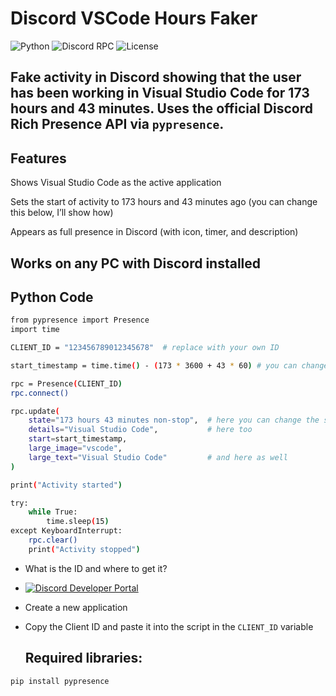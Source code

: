 # Discord VSCode Hours Faker

![Python](https://img.shields.io/badge/Made%20with-Python-blue.svg)
![Discord RPC](https://img.shields.io/badge/Discord-Rich%20Presence-5865F2?logo=discord)
![License](https://img.shields.io/badge/License-MIT-lightgrey)

Fake activity in Discord showing that the user has been working in Visual Studio Code for 173 hours and 43 minutes. Uses the official Discord Rich Presence API via   ```pypresence```.
---

## Features
Shows Visual Studio Code as the active application

Sets the start of activity to 173 hours and 43 minutes ago (you can change this below, I’ll show how)

Appears as full presence in Discord (with icon, timer, and description)

Works on any PC with Discord installed
---

## Python Code 

```bash
from pypresence import Presence
import time

CLIENT_ID = "123456789012345678"  # replace with your own ID

start_timestamp = time.time() - (173 * 3600 + 43 * 60) # you can change these numbers, they control how much time is shown

rpc = Presence(CLIENT_ID)
rpc.connect()

rpc.update(
    state="173 hours 43 minutes non-stop",  # here you can change the status to anything
    details="Visual Studio Code",           # here too
    start=start_timestamp,            
    large_image="vscode",
    large_text="Visual Studio Code"         # and here as well
)

print("Activity started")

try:
    while True:
        time.sleep(15)
except KeyboardInterrupt:
    rpc.clear()
    print("Activity stopped")

```
- What is the ID and where to get it?
- [![Discord Developer Portal](https://img.shields.io/badge/Discord-Developer%20Portal-5865F2?logo=discord&logoColor=white)](https://discord.com/developers/applications)
- Create a new application
- Copy the Client ID and paste it into the script in the `CLIENT_ID` variable


  ## Required libraries:
```bash
pip install pypresence

